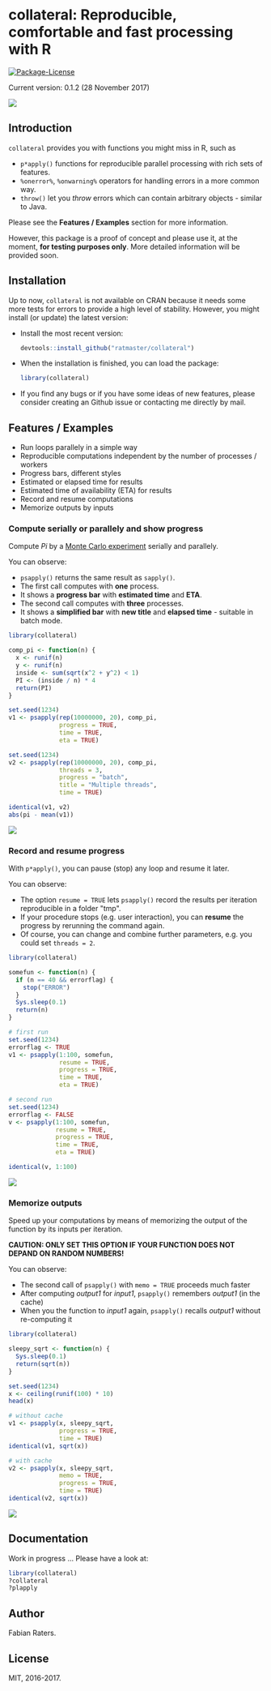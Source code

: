 # collateral: Reproducible, comfortable and fast processing with R
[![Package-License](https://img.shields.io/github/license/mashape/apistatus.svg)](https://opensource.org/licenses/MIT)

Current version: 0.1.2 (28 November 2017)

![](vignettes/pi_progress.gif)


## Introduction

`collateral` provides you with functions you might miss in R, such as

- `p*apply()` functions for reproducible parallel processing with rich sets of features.
- `%onerror%`, `%onwarning%` operators for handling errors in a more common way.
- `throw()` let you _throw_ errors which can contain arbitrary objects - similar to Java.

Please see the **Features / Examples** section for more information.

However, this package is a proof of concept and please use it, at the moment, **for testing purposes only**. More detailed information will be provided soon.


## Installation

Up to now, `collateral` is not available on CRAN because it needs some more tests for errors to provide a high level of stability. However, you might install (or update) the latest version:

- Install the most recent version:

    ```r
    devtools::install_github("ratmaster/collateral")
    ```

- When the installation is finished, you can load the package:

    ```r
    library(collateral)
    ```

- If you find any bugs or if you have some ideas of new features, please
  consider creating an Github issue or contacting me directly by mail.


## Features / Examples

- Run loops parallely in a simple way
- Reproducible computations independent by the number of processes / workers
- Progress bars, different styles
- Estimated or elapsed time for results
- Estimated time of availability (ETA) for results
- Record and resume computations
- Memorize outputs by inputs

### Compute serially or parallely and show progress

Compute _Pi_ by a [Monte Carlo experiment](https://en.wikipedia.org/wiki/Monte_Carlo_method) serially and parallely.

You can observe:

- `psapply()` returns the same result as `sapply()`.
- The first call computes with **one** process.
- It shows a **progress bar** with **estimated time** and **ETA**.
- The second call computes with **three** processes.
- It shows a **simplified bar** with **new title** and **elapsed time** - suitable in batch mode.

```r
library(collateral)

comp_pi <- function(n) {
  x <- runif(n)
  y <- runif(n)
  inside <- sum(sqrt(x^2 + y^2) < 1)
  PI <- (inside / n) * 4
  return(PI)
}

set.seed(1234)
v1 <- psapply(rep(10000000, 20), comp_pi,
              progress = TRUE,
              time = TRUE,
              eta = TRUE)

set.seed(1234)
v2 <- psapply(rep(10000000, 20), comp_pi,
              threads = 3,
              progress = "batch",
              title = "Multiple threads",
              time = TRUE)

identical(v1, v2)
abs(pi - mean(v1))
```

![](vignettes/pi_progress.gif)


### Record and resume progress

With `p*apply()`, you can pause (stop) any loop and resume it later.

You can observe:

- The option `resume = TRUE` lets `psapply()` record the results per iteration reproducible in a folder "tmp".
- If your procedure stops (e.g. user interaction), you can **resume** the progress by rerunning the command again.
- Of course, you can change and combine further parameters, e.g. you could set `threads = 2`.

```r
library(collateral)

somefun <- function(n) {
  if (n == 40 && errorflag) {
    stop("ERROR")
  }
  Sys.sleep(0.1)
  return(n)
}

# first run
set.seed(1234)
errorflag <- TRUE
v1 <- psapply(1:100, somefun,
              resume = TRUE,
              progress = TRUE,
              time = TRUE,
              eta = TRUE)

# second run
set.seed(1234)
errorflag <- FALSE
v <- psapply(1:100, somefun,
             resume = TRUE,
             progress = TRUE,
             time = TRUE,
             eta = TRUE)

identical(v, 1:100)
```

![](vignettes/resume.gif)


### Memorize outputs

Speed up your computations by means of memorizing the output of the function by its inputs per iteration.

**CAUTION: ONLY SET THIS OPTION IF YOUR FUNCTION DOES NOT DEPAND ON RANDOM NUMBERS!**

You can observe:

- The second call of `psapply()` with `memo = TRUE` proceeds much faster
- After computing _output1_ for _input1_, `psapply()` remembers _output1_ (in the cache)
- When you the function to _input1_ again, `psapply()` recalls _output1_ without re-computing it

```r
library(collateral)

sleepy_sqrt <- function(n) {
  Sys.sleep(0.1)
  return(sqrt(n))
}

set.seed(1234)
x <- ceiling(runif(100) * 10)
head(x)

# without cache
v1 <- psapply(x, sleepy_sqrt,
              progress = TRUE,
              time = TRUE)
identical(v1, sqrt(x))

# with cache
v2 <- psapply(x, sleepy_sqrt,
              memo = TRUE,
              progress = TRUE,
              time = TRUE)
identical(v2, sqrt(x))
```

![](vignettes/memo.gif)


## Documentation

Work in progress ... Please have a look at:

```r
library(collateral)
?collateral
?plapply
```

## Author

Fabian Raters.


## License

MIT, 2016-2017.
